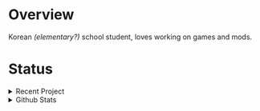 # Overview
Korean *(elementary?)* school student, loves working on games and mods.

# Status
<details>
  <summary>Recent Project</summary>
  
  [![Readme Card](https://github-readme-stats.vercel.app/api/pin/?username=sk7725&repo=BetaMindy)](https://github.com/sk7725/BetaMindy)
</details>

<details>
  <summary>Github Stats</summary>
  
  ![Github Stats](https://github-readme-stats.vercel.app/api?username=sk7725&count_private=true&show_icons=true&include_all_commits=true&hide_border=true&count_private=true&theme=gotham&title_color=ffaaff&text_color=77ddff)
  ![Top Languages](https://github-readme-stats.vercel.app/api/top-langs/?username=sk7725&show_icons=true&include_all_commits=true&hide_border=true&count_private=true&theme=gotham&langs_count=4&layout=compact&title_color=ffaaff&text_color=77ddff)
</details>
